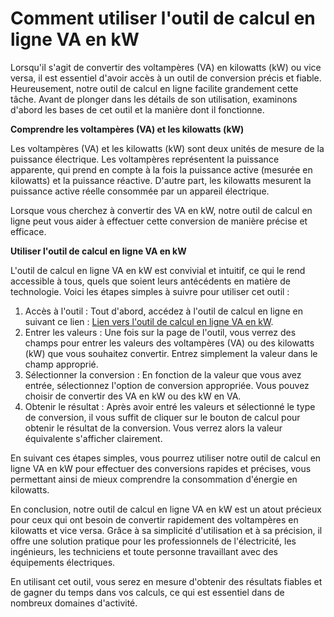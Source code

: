 Comment utiliser l'outil de calcul en ligne VA en kW
====================================================

Lorsqu'il s'agit de convertir des voltampères (VA) en kilowatts (kW) ou vice versa, il est essentiel d'avoir accès à un outil de conversion précis et fiable. Heureusement, notre outil de calcul en ligne facilite grandement cette tâche. Avant de plonger dans les détails de son utilisation, examinons d'abord les bases de cet outil et la manière dont il fonctionne.

**Comprendre les voltampères (VA) et les kilowatts (kW)**

Les voltampères (VA) et les kilowatts (kW) sont deux unités de mesure de la puissance électrique. Les voltampères représentent la puissance apparente, qui prend en compte à la fois la puissance active (mesurée en kilowatts) et la puissance réactive. D'autre part, les kilowatts mesurent la puissance active réelle consommée par un appareil électrique.

Lorsque vous cherchez à convertir des VA en kW, notre outil de calcul en ligne peut vous aider à effectuer cette conversion de manière précise et efficace.

**Utiliser l'outil de calcul en ligne VA en kW**

L'outil de calcul en ligne VA en kW est convivial et intuitif, ce qui le rend accessible à tous, quels que soient leurs antécédents en matière de technologie. Voici les étapes simples à suivre pour utiliser cet outil :

1. Accès à l'outil : Tout d'abord, accédez à l'outil de calcul en ligne en suivant ce lien : [Lien vers l'outil de calcul en ligne VA en kW](https://www.onlinecalculatorsfree.com/fr/tools/volt-amps-to-kilowatts-calculator.html).
2. Entrer les valeurs : Une fois sur la page de l'outil, vous verrez des champs pour entrer les valeurs des voltampères (VA) ou des kilowatts (kW) que vous souhaitez convertir. Entrez simplement la valeur dans le champ approprié.
3. Sélectionner la conversion : En fonction de la valeur que vous avez entrée, sélectionnez l'option de conversion appropriée. Vous pouvez choisir de convertir des VA en kW ou des kW en VA.
4. Obtenir le résultat : Après avoir entré les valeurs et sélectionné le type de conversion, il vous suffit de cliquer sur le bouton de calcul pour obtenir le résultat de la conversion. Vous verrez alors la valeur équivalente s'afficher clairement.

En suivant ces étapes simples, vous pourrez utiliser notre outil de calcul en ligne VA en kW pour effectuer des conversions rapides et précises, vous permettant ainsi de mieux comprendre la consommation d'énergie en kilowatts.

En conclusion, notre outil de calcul en ligne VA en kW est un atout précieux pour ceux qui ont besoin de convertir rapidement des voltampères en kilowatts et vice versa. Grâce à sa simplicité d'utilisation et à sa précision, il offre une solution pratique pour les professionnels de l'électricité, les ingénieurs, les techniciens et toute personne travaillant avec des équipements électriques.

En utilisant cet outil, vous serez en mesure d'obtenir des résultats fiables et de gagner du temps dans vos calculs, ce qui est essentiel dans de nombreux domaines d'activité.